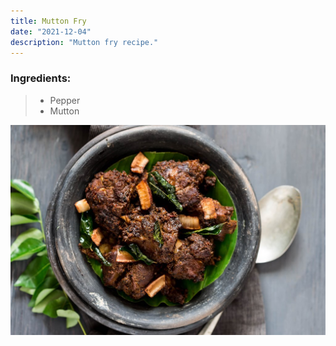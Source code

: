 ```yaml
---
title: Mutton Fry
date: "2021-12-04"
description: "Mutton fry recipe."
---
```


### Ingredients:

> - Pepper
> - Mutton

![Fish Curry](./Mutton_Fry.jpg)
